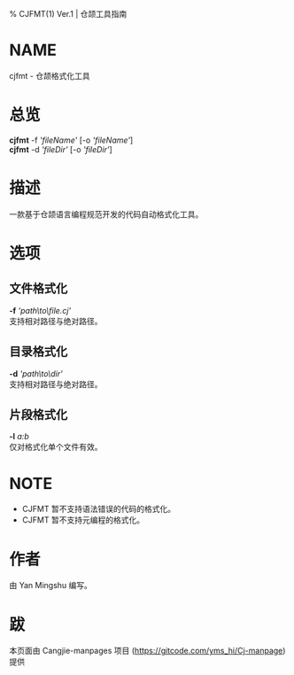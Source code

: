 % CJFMT(1) Ver.1 | 仓颉工具指南

# NAME
cjfmt - 仓颉格式化工具

# 总览
**cjfmt** -f _'fileName'_ \[-o _'fileName'_\]    
**cjfmt** -d _'fileDir'_ \[-o _'fileDir'_\]      

# 描述
一款基于仓颉语言编程规范开发的代码自动格式化工具。

# 选项
## 文件格式化
**-f** _'path\to\file.cj'_   
支持相对路径与绝对路径。   

## 目录格式化
**-d** *'path\to\dir'*    
支持相对路径与绝对路径。 
   
## 片段格式化
**-l** *a:b*    
仅对格式化单个文件有效。   


# NOTE
- CJFMT 暂不支持语法错误的代码的格式化。
- CJFMT 暂不支持元编程的格式化。   

# 作者
由 Yan Mingshu 编写。   

# 跋
本页面由 Cangjie-manpages 项目 (https://gitcode.com/yms_hi/Cj-manpage) 提供